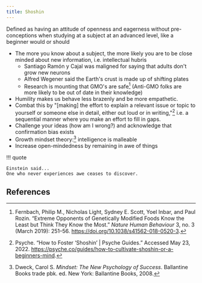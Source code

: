 ```yaml
---
title: Shoshin
---
```


Defined as having an attitude of openness and eagerness without pre-conceptions when
studying at a subject at an advanced level, like a beginner would or should

- The more you know about a subject, the more likely you are to be close minded about
  new information, i.e. intellectual hubris
  - Santiago Ramón y Cajal was maligned for saying that adults don't grow new neurons
  - Alfred Wegener said the Earth's crust is made up of shifting plates
  - Research is mounting that GMO's are safe[^1] (Anti-GMO folks are more likely
    to be out of date in their knowledge)
- Humility makes us behave less brazenly and be more empathetic.
- Combat this by "\[making\] the effort to explain a relevant issue or topic to yourself
    or someone else in detail, either out loud or in writing,"[^2] i.e. a sequential
    manner where you make an effort to fill in gaps.
- Challenge your ideas (how am I wrong?) and acknowledge that confirmation bias exists
- Growth mindset theory:[^3] intelligence is malleable
- Increase open-mindedness by remaining in awe of things

!!! quote

    Einstein said...
    One who never experiences awe ceases to discover.

## References

[^1]:Fernbach, Philip M., Nicholas Light, Sydney E. Scott, Yoel Inbar, and Paul Rozin.
“Extreme Opponents of Genetically Modified Foods Know the Least but Think They Know the Most.”
_Nature Human Behaviour_ 3, no. 3 (March 2019): 251–56.
<https://doi.org/10.1038/s41562-018-0520-3>.
[^2]: Psyche. “How to Foster ‘Shoshin’ | Psyche Guides.”
Accessed May 23, 2022.
<https://psyche.co/guides/how-to-cultivate-shoshin-or-a-beginners-mind>.
[^3]: Dweck, Carol S. _Mindset: The New Psychology of Success_.
Ballantine Books trade pbk. ed. New York: Ballantine Books, 2008.

